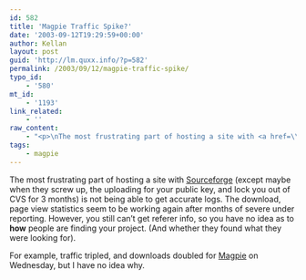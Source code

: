 ```yaml
---
id: 582
title: 'Magpie Traffic Spike?'
date: '2003-09-12T19:29:59+00:00'
author: Kellan
layout: post
guid: 'http://lm.quxx.info/?p=582'
permalink: /2003/09/12/magpie-traffic-spike/
typo_id:
    - '580'
mt_id:
    - '1193'
link_related:
    - ''
raw_content:
    - "<p>\nThe most frustrating part of hosting a site with <a href=\\\"http://sf.net\\\">Sourceforge</a> (except maybe when they screw up, the uploading for your public key, and lock you out of CVS for 3 months) is not being able to get accurate logs.  The download, page view statistics seem to be working again after months of severe under reporting.  However, you still can\\'t get referer info, so you have no idea as to <b>how</b> people are finding your project. (And whether they found what they were looking for).\n</p>\n<p>\nFor example, traffic tripled, and downloads doubled for <a href=\\\"http://magpierss.sf.net\\\">Magpie</a> on Wednesday, but I have no idea why.\n</p>"
tags:
    - magpie
---
```


The most frustrating part of hosting a site with [Sourceforge](http://sf.net) (except maybe when they screw up, the uploading for your public key, and lock you out of CVS for 3 months) is not being able to get accurate logs. The download, page view statistics seem to be working again after months of severe under reporting. However, you still can’t get referer info, so you have no idea as to **how** people are finding your project. (And whether they found what they were looking for).

For example, traffic tripled, and downloads doubled for [Magpie](http://magpierss.sf.net) on Wednesday, but I have no idea why.